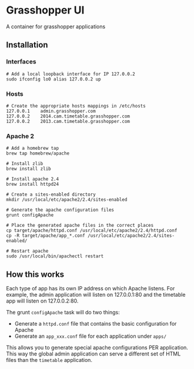 # Grasshopper UI

A container for grasshopper applications

## Installation

### Interfaces

```
# Add a local loopback interface for IP 127.0.0.2
sudo ifconfig lo0 alias 127.0.0.2 up
```

### Hosts

```
# Create the appropriate hosts mappings in /etc/hosts
127.0.0.1    admin.grasshopper.com
127.0.0.2    2014.cam.timetable.grasshopper.com
127.0.0.2    2013.cam.timetable.grasshopper.com
```

### Apache 2

```
# Add a homebrew tap
brew tap homebrew/apache

# Install zlib
brew install zlib

# Install apache 2.4
brew install httpd24

# Create a sites-enabled directory
mkdir /usr/local/etc/apache2/2.4/sites-enabled

# Generate the apache configuration files
grunt configApache

# Place the generated apache files in the correct places
cp target/apache/httpd.conf /usr/local/etc/apache2/2.4/httpd.conf
cp -R target/apache/app_*.conf /usr/local/etc/apache2/2.4/sites-enabled/

# Restart apache
sudo /usr/local/bin/apachectl restart
```

## How this works

Each type of app has its own IP address on which Apache listens. For example,
the admin application will listen on 127.0.0.1:80 and the timetable app will
listen on 127.0.0.2:80.

The grunt `configApache` task will do two things:
 - Generate a `httpd.conf` file that contains the basic configuration for Apache
 - Generate an `app_xxx.conf` file for each application under `apps/`

This allows you to generate special apache configurations PER application. This way
the global admin application can serve a different set of HTML files than the `timetable`
application.
